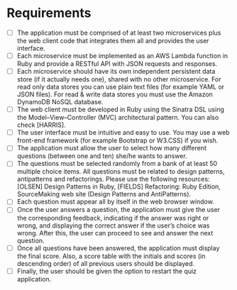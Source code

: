 # Requirements 

- [ ] The application must be comprised of at least two microservices plus the web client code that integrates them all and provides the user interface.
- [ ] Each microservice must be implemented as an AWS Lambda function in Ruby and provide a RESTful API with JSON requests and responses.
- [ ] Each microservice should have its own independent persistent data store (if it actually needs one), shared with no other microservice. For read only data stores you can use plain text files (for example YAML or JSON files). For read & write data stores you must use the Amazon DynamoDB NoSQL database.
- [ ] The web client must be developed in Ruby using the Sinatra DSL using the Model–View–Controller (MVC) architectural pattern. You can also check [HARRIS].
- [ ] The user interface must be intuitive and easy to use. You may use a web front-end framework (for example Bootstrap or W3.CSS) if you wish.
- [ ] The application must allow the user to select how many different questions (between one and ten) she/he wants to answer.
- [ ] The questions must be selected randomly from a bank of at least 50 multiple choice items. All questions must be related to design patterns, antipatterns and refactorings. Please use the following resources: [OLSEN] Design Patterns in Ruby, [FIELDS] Refactoring: Ruby Edition, SourceMaking web site (Design Patterns and AntiPatterns).
- [ ] Each question must appear all by itself in the web browser window.
- [ ] Once the user answers a question, the application must give the user the corresponding feedback, indicating if the answer was right or wrong, and displaying the correct answer if the user’s choice was wrong. After this, the user can proceed to see and answer the next question.
- [ ]  Once all questions have been answered, the application must display the final score. Also, a score table with the initials and scores (in descending order) of all previous users should be displayed.
- [ ] Finally, the user should be given the option to restart the quiz application.